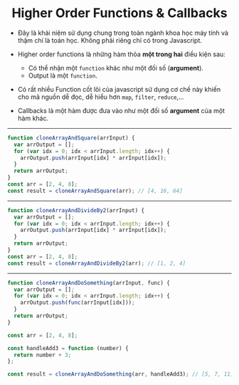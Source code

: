 # <div align="center">Higher Order Functions & Callbacks</div>

- Đây là khái niệm sử dụng chung trong toàn ngành khoa học máy tính và thậm chí là toán học. Không phải riêng chỉ có trong Javascript.
- Higher order functions là những hàm thỏa **một trong hai** điều kiện sau:
  - Có thể nhận một `function` khác như một đối số (**argument**).
  - Output là một `function`.
- Có rất nhiều Function cốt lõi của javascript sử dụng cơ chế này khiến cho mã nguồn dễ đọc, dễ hiểu hơn `map`, `filter`, `reduce`,...

- Callbacks là một hàm được đưa vào như một đối số **argument** của một hàm khác.

---

```javascript
function cloneArrayAndSquare(arrInput) {
  var arrOutput = [];
  for (var idx = 0; idx < arrInput.length; idx++) {
    arrOutput.push(arrInput[idx] * arrInput[idx]);
  }
  return arrOutput;
}
const arr = [2, 4, 8];
const result = cloneArrayAndSquare(arr); // [4, 16, 64]
```

---

```javascript
function cloneArrayAndDivideBy2(arrInput) {
  var arrOutput = [];
  for (var idx = 0; idx < arrInput.length; idx++) {
    arrOutput.push(arrInput[idx] * arrInput[idx]);
  }
  return arrOutput;
}
const arr = [2, 4, 8];
const result = cloneArrayAndDivideBy2(arr); // [1, 2, 4]
```

---

```javascript
function cloneArrayAndDoSomething(arrInput, func) {
  var arrOutput = [];
  for (var idx = 0; idx < arrInput.length; idx++) {
    arrOutput.push(func(arrInput[idx]));
  }
  return arrOutput;
}

const arr = [2, 4, 8];

const handleAdd3 = function (number) {
  return number + 3;
};

const result = cloneArrayAndDoSomething(arr, handleAdd3); // [5, 7, 11]
```
